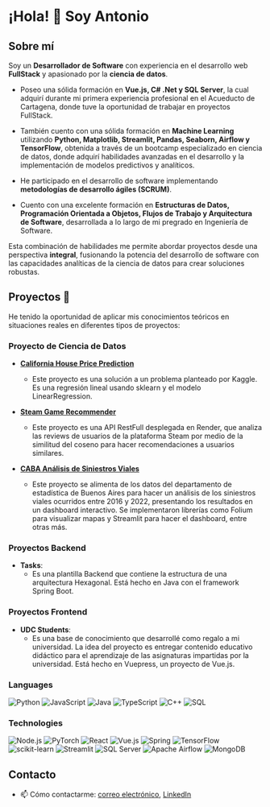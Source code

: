 # ¡Hola! 👋 Soy Antonio

## Sobre mí
Soy un **Desarrollador de Software** con experiencia en el desarrollo web **FullStack** y apasionado por la **ciencia de datos**.

- Poseo una sólida formación en **Vue.js, C# .Net y SQL Server**, la cual adquirí durante mi primera experiencia profesional en el Acueducto de Cartagena, donde tuve la oportunidad de trabajar en proyectos FullStack.
  
- También cuento con una sólida formación en **Machine Learning** utilizando **Python, Matplotlib, Streamlit, Pandas, Seaborn, Airflow y TensorFlow**, obtenida a través de un bootcamp especializado en ciencia de datos, donde adquirí habilidades avanzadas en el desarrollo y la implementación de modelos predictivos y analíticos.
  
- He participado en el desarrollo de software implementando **metodologías de desarrollo ágiles (SCRUM)**.
  
- Cuento con una excelente formación en **Estructuras de Datos, Programación Orientada a Objetos, Flujos de Trabajo y Arquitectura de Software**, desarrollada a lo largo de mi pregrado en Ingeniería de Software.

Esta combinación de habilidades me permite abordar proyectos desde una perspectiva **integral**, fusionando la potencia del desarrollo de software con las capacidades analíticas de la ciencia de datos para crear soluciones robustas.

## Proyectos 🚀

He tenido la oportunidad de aplicar mis conocimientos teóricos en situaciones reales en diferentes tipos de proyectos:

### Proyecto de Ciencia de Datos
- [**California House Price Prediction**](https://github.com/Antojose93/House-price-california)
  - Este proyecto es una solución a un problema planteado por Kaggle. Es una regresión lineal usando sklearn y el modelo LinearRegression.

- [**Steam Game Recommender**](https://github.com/Antojose93/SteamGameRecommender)
  - Este proyecto es una API RestFull desplegada en Render, que analiza las reviews de usuarios de la plataforma Steam por medio de la similitud del coseno para hacer recomendaciones a usuarios similares.

- [**CABA Análisis de Siniestros Viales**](https://github.com/Antojose93/Siniestros-Viales-Buenos-Aireas)
  - Este proyecto se alimenta de los datos del departamento de estadística de Buenos Aires para hacer un análisis de los siniestros viales ocurridos entre 2016 y 2022, presentando los resultados en un dashboard interactivo. Se implementaron librerías como Folium para visualizar mapas y Streamlit para hacer el dashboard, entre otras más.

### Proyectos Backend
- **Tasks**:
  - Es una plantilla Backend que contiene la estructura de una arquitectura Hexagonal. Está hecho en Java con el framework Spring Boot.

### Proyectos Frontend
- **UDC Students**:
  - Es una base de conocimiento que desarrollé como regalo a mi universidad. La idea del proyecto es entregar contenido educativo didáctico para el aprendizaje de las asignaturas impartidas por la universidad. Está hecho en Vuepress, un proyecto de Vue.js.


### Languages

![Python](https://img.shields.io/badge/-Python-000?&logo=Python)
![JavaScript](https://img.shields.io/badge/-JavaScript-000?&logo=JavaScript)
![Java](https://img.shields.io/badge/-Java-000?&logo=Java&logoColor=007396)
![TypeScript](https://img.shields.io/badge/-TypeScript-000?&logo=TypeScript)
![C++](https://img.shields.io/badge/-C++-000?&logo=c%2b%2b&logoColor=00599C)
![SQL](https://img.shields.io/badge/-SQL-000?&logo=MySQL)


### Technologies


![Node.js](https://img.shields.io/badge/-Node.js-000?&logo=node.js)
![PyTorch](https://img.shields.io/badge/-PyTorch-000?&logo=PyTorch)
![React](https://img.shields.io/badge/-React-000?&logo=React)
![Vue.js](https://img.shields.io/badge/-Vue.js-000?&logo=Vue.js&logoColor=4FC08D)
![Spring](https://img.shields.io/badge/-Spring-000?&logo=Spring)
![TensorFlow](https://img.shields.io/badge/-TensorFlow-000?&logo=TensorFlow)
![scikit-learn](https://img.shields.io/badge/-scikit--learn-000?&logo=scikit-learn)
![Streamlit](https://img.shields.io/badge/-Streamlit-000?&logo=Streamlit)
![SQL Server](https://img.shields.io/badge/-SQL%20Server-000?&logo=Microsoft-SQL-Server)
![Apache Airflow](https://img.shields.io/badge/-Apache%20Airflow-000?&logo=Apache-Airflow)
![MongoDB](https://img.shields.io/badge/-MongoDB-000?&logo=MongoDB)

## Contacto
- 📫 Cómo contactarme: [correo electrónico](antonio.hurtado1993@gmail.com), [LinkedIn]([tu_perfil_de_LinkedIn](https://www.linkedin.com/in/antonio-jos%C3%A9-hurtado-aguas-267318157/))

